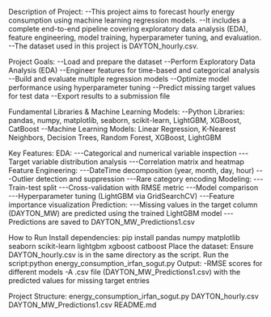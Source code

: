 Description of Project:
--This project aims to forecast hourly energy consumption using machine learning regression models. 
--It includes a complete end-to-end pipeline covering exploratory data analysis (EDA), feature engineering, model training, hyperparameter tuning, and evaluation. 
--The dataset used in this project is DAYTON_hourly.csv.

Project Goals:
--Load and prepare the dataset
--Perform Exploratory Data Analysis (EDA)
--Engineer features for time-based and categorical analysis
--Build and evaluate multiple regression models
--Optimize model performance using hyperparameter tuning
--Predict missing target values for test data
--Export results to a submission file

Fundamental Libraries & Machine Learning Models:
--Python Libraries: pandas, numpy, matplotlib, seaborn, scikit-learn, LightGBM, XGBoost, CatBoost
--Machine Learning Models: Linear Regression, K-Nearest Neighbors, Decision Trees, Random Forest, XGBoost, LightGBM

Key Features:
EDA:
---Categorical and numerical variable inspection
---Target variable distribution analysis
---Correlation matrix and heatmap
Feature Engineering:
---DateTime decomposition (year, month, day, hour)
---Outlier detection and suppression
---Rare category encoding
Modeling:
---Train-test split
---Cross-validation with RMSE metric
---Model comparison
---Hyperparameter tuning (LightGBM via GridSearchCV)
---Feature importance visualization
Prediction:
---Missing values in the target column (DAYTON_MW) are predicted using the trained LightGBM model
---Predictions are saved to DAYTON_MW_Predictions1.csv

How to Run
Install dependencies: pip install pandas numpy matplotlib seaborn scikit-learn lightgbm xgboost catboost
Place the dataset: Ensure DAYTON_hourly.csv is in the same directory as the script.
Run the script:python energy_consumption_irfan_sogut.py
Output:
-RMSE scores for different models
-A .csv file (DAYTON_MW_Predictions1.csv) with the predicted values for missing target entries

Project Structure:
energy_consumption_irfan_sogut.py
DAYTON_hourly.csv
DAYTON_MW_Predictions1.csv
README.md
